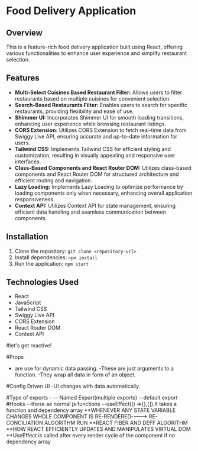 # Food Delivery Application

## Overview
This is a feature-rich food delivery application built using React, offering various functionalities to enhance user experience and simplify restaurant selection. 

## Features
- **Multi-Select Cuisines Based Restaurant Filter:** Allows users to filter restaurants based on multiple cuisines for convenient selection.
- **Search-Based Restaurants Filter:** Enables users to search for specific restaurants, providing flexibility and ease of use.
- **Shimmer UI:** Incorporates Shimmer UI for smooth loading transitions, enhancing user experience while browsing restaurant listings.
- **CORS Extension:** Utilizes CORS Extension to fetch real-time data from Swiggy Live API, ensuring accurate and up-to-date information for users.
- **Tailwind CSS:** Implements Tailwind CSS for efficient styling and customization, resulting in visually appealing and responsive user interfaces.
- **Class-Based Components and React Router DOM:** Utilizes class-based components and React Router DOM for structured architecture and efficient routing and navigation.
- **Lazy Loading:** Implements Lazy Loading to optimize performance by loading components only when necessary, enhancing overall application responsiveness.
- **Context API:** Utilizes Context API for state management, ensuring efficient data handling and seamless communication between components.

## Installation
1. Clone the repository: `git clone <repository-url>`
2. Install dependencies: `npm install`
3. Run the application: `npm start`

## Technologies Used
- React
- JavaScript
- Tailwind CSS
- Swiggy Live API
- CORS Extension
- React Router DOM
- Context API















#let's get reactive! 
<!-- 
Header
 Logo
 Nav Items
Body
 Search
 Card Container
  Res Cards
Footer 
-->
#Props
- are use for dynamic data passing.
-These are just arguments to a function.
-They wrap all data in form of an object.

#Config Driven UI
-UI changes with data automatically.

#Type of exports -
-- Named Export(multiple exports)
--default export
#Hooks
--these ae normal js functions
--useEffect(() =>{},[]).It takes a function and dependency array
**WHENEVER ANY STATE VARIABLE CHANGES WHOLE COMPONENT IS RE-RENDERED----> RE-CONCILIATION ALGORITHM RUN
**REACT FIBER AND DEFF ALGORITHM
**HOW REACT EFFICIENTLY UPDATES AND MANIPULATES VIRTUAL DOM
**UseEffect is called after every render cycle of the component if no dependency array
